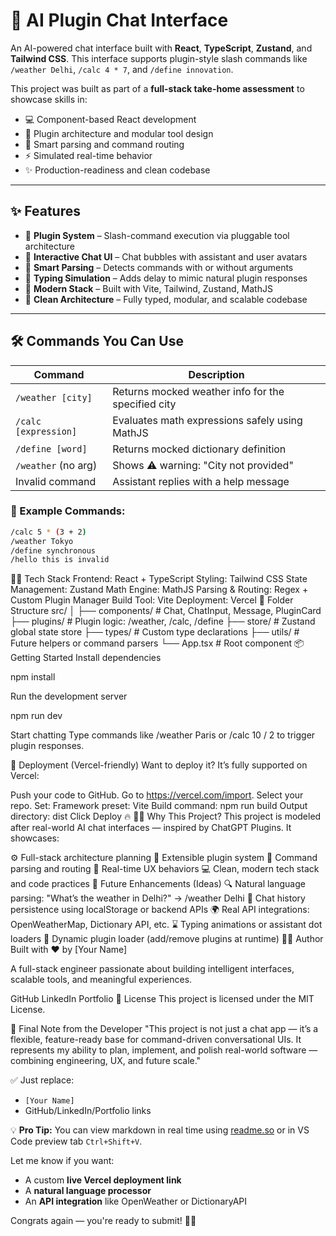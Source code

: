# 🤖 AI Plugin Chat Interface

An AI-powered chat interface built with **React**, **TypeScript**, **Zustand**, and **Tailwind CSS**. This interface supports plugin-style slash commands like `/weather Delhi`, `/calc 4 * 7`, and `/define innovation`.

This project was built as part of a **full-stack take-home assessment** to showcase skills in:

- 💻 Component-based React development
- 🧩 Plugin architecture and modular tool design
- 🧠 Smart parsing and command routing
- ⚡ Simulated real-time behavior
- ✨ Production-readiness and clean codebase

---

## ✨ Features

- 🧩 **Plugin System** – Slash-command execution via pluggable tool architecture
- 💬 **Interactive Chat UI** – Chat bubbles with assistant and user avatars
- 🧠 **Smart Parsing** – Detects commands with or without arguments
- 🔄 **Typing Simulation** – Adds delay to mimic natural plugin responses
- 🦾 **Modern Stack** – Built with Vite, Tailwind, Zustand, MathJS
- 🧱 **Clean Architecture** – Fully typed, modular, and scalable codebase

---

## 🛠️ Commands You Can Use

| Command              | Description                                        |
| -------------------- | -------------------------------------------------- |
| `/weather [city]`    | Returns mocked weather info for the specified city |
| `/calc [expression]` | Evaluates math expressions safely using MathJS     |
| `/define [word]`     | Returns mocked dictionary definition               |
| `/weather` (no arg)  | Shows ⚠️ warning: "City not provided"              |
| Invalid command      | Assistant replies with a help message              |

### 💬 Example Commands:

```bash
/calc 5 * (3 + 2)
/weather Tokyo
/define synchronous
/hello this is invalid
```

🧑‍💻 Tech Stack
Frontend: React + TypeScript
Styling: Tailwind CSS
State Management: Zustand
Math Engine: MathJS
Parsing & Routing: Regex + Custom Plugin Manager
Build Tool: Vite
Deployment: Vercel
📁 Folder Structure
src/
│
├── components/ # Chat, ChatInput, Message, PluginCard
├── plugins/ # Plugin logic: /weather, /calc, /define
├── store/ # Zustand global state store
├── types/ # Custom type declarations
├── utils/ # Future helpers or command parsers
└── App.tsx # Root component
📦 Getting Started
Install dependencies

npm install

Run the development server

npm run dev

Start chatting Type commands like /weather Paris or /calc 10 / 2 to trigger plugin responses.

🚀 Deployment (Vercel-friendly)
Want to deploy it? It’s fully supported on Vercel:

Push your code to GitHub.
Go to https://vercel.com/import.
Select your repo.
Set:
Framework preset: Vite
Build command: npm run build
Output directory: dist
Click Deploy 🔥
🙋‍♂️ Why This Project?
This project is modeled after real-world AI chat interfaces — inspired by ChatGPT Plugins. It showcases:

⚙️ Full-stack architecture planning
🔌 Extensible plugin system
🧠 Command parsing and routing
🔄 Real-time UX behaviors
💻 Clean, modern tech stack and code practices
📌 Future Enhancements (Ideas)
🔍 Natural language parsing: "What’s the weather in Delhi?" → /weather Delhi
💾 Chat history persistence using localStorage or backend APIs
🌍 Real API integrations: OpenWeatherMap, Dictionary API, etc.
⌛ Typing animations or assistant dot loaders
🧱 Dynamic plugin loader (add/remove plugins at runtime)
👨‍💻 Author
Built with ♥ by [Your Name]

A full-stack engineer passionate about building intelligent interfaces, scalable tools, and meaningful experiences.

GitHub
LinkedIn
Portfolio
📄 License
This project is licensed under the MIT License.

💬 Final Note from the Developer
"This project is not just a chat app — it’s a flexible, feature-ready base for command-driven conversational UIs. It represents my ability to plan, implement, and polish real-world software — combining engineering, UX, and future scale."

✅ Just replace:

- `[Your Name]`
- GitHub/LinkedIn/Portfolio links

💡 **Pro Tip:** You can view markdown in real time using [readme.so](https://readme.so/) or in VS Code preview tab `Ctrl+Shift+V`.

Let me know if you want:

- A custom **live Vercel deployment link**
- A **natural language processor**
- An **API integration** like OpenWeather or DictionaryAPI

Congrats again — you're ready to submit! 🏁🔥

